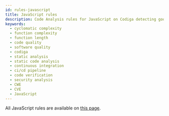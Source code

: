 ```yaml
---
id: rules-javascript
title: JavaScript rules
description: Code Analysis rules for JavaScript on Codiga detecting good software practices, security and vulnerability issues. Available on GitHub, GitLab and Bitbucket.
keywords:
  - cyclomatic complexity
  - function complexity
  - function length
  - code quality
  - software quality
  - codiga
  - static analysis
  - static code analysis
  - continuous integration
  - ci/cd pipeline
  - code verification
  - security analysis
  - CWE
  - CVE
  - JavaScript
---
```


All JavaScript rules are available on [this page](https://www.codiga.io/code-analysis/rules/javascript/all/all/).
